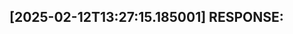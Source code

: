 [2025-02-12T13:27:15.185001] RESPONSE:
--------------------------------------------------------------------------------

